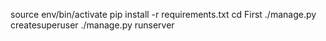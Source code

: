 source env/bin/activate
pip install -r requirements.txt
cd First
./manage.py createsuperuser
./manage.py runserver
